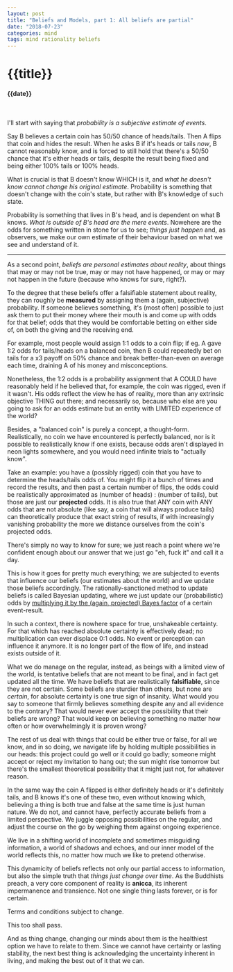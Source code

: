 ```yaml
---
layout: post
title: "Beliefs and Models, part 1: All beliefs are partial"
date: "2018-07-23"
categories: mind
tags: mind rationality beliefs
---
```

# {{title}}

#### {{date}}

<br>

I'll start with saying that *probability is a subjective estimate of events*.

Say B believes a certain coin has 50/50 chance of heads/tails. Then A flips that coin and hides the result. When he asks B if it's heads or tails *now*, B cannot reasonably know, and is forced to still hold that there's a 50/50 chance that it's either heads or tails, despite the result being fixed and being either 100% tails or 100% heads.

What is crucial is that B doesn't know WHICH is it, and *what he doesn't know cannot change his original estimate*. Probability is something that doesn't change with the coin's state, but rather with B's knowledge of such state.

Probability is something that lives in B's head, and is dependent on what B knows. *What is outside of B's head are the mere events*. Nowehere are the odds for something written in stone for us to see; *things just happen* and, as observers, we make our own estimate of their behaviour based on what we see and understand of it.

---

As a second point, *beliefs are personal estimates about reality*, about things that may or may not be true, may or may not have happened, or may or may not happen in the future (because who knows for sure, right?).

To the degree that these beliefs offer a falsifiable statement about reality, they can roughly be **measured** by assigning them a (again, subjective) probability. If someone believes something, it's (most often) possible to just ask them to put their money where their mouth is and come up with odds for that belief; odds that they would be comfortable betting on either side of, on both the giving and the receiving end.

For example, most people would assign 1:1 odds to a coin flip; if eg. A gave 1:2 odds for tails/heads on a balanced coin, then B could repeatedly bet on tails for a x3 payoff on 50% chance and break better-than-even on average each time, draining A of his money and misconceptions.

Nonetheless, the 1:2 odds is a probability assignment that A COULD have reasonably held if he believed that, for example, the coin was rigged, even if it wasn't. His odds reflect the view he has of reality, more than any extrinsic objective THING out there; and necessarily so, because who else are you going to ask for an odds estimate but an entity with LIMITED experience of the world?

Besides, a "balanced coin" is purely a concept, a thought-form. Realistically, no coin we have encountered is perfectly balanced, nor is it possible to realistically know if one exists, because odds aren't displayed in neon lights somewhere, and you would need infinite trials to "actually know".

Take an example: you have a (possibly rigged) coin that you have to determine the heads/tails odds of. You might flip it a bunch of times and record the results, and then past a certain number of flips, the odds could be realistically approximated as (number of heads) : (number of tails), but those are just our **projected** odds. It is also true that ANY coin with ANY odds that are not absolute (like say, a coin that will always produce tails) can theoretically produce that exact string of results, if with increasingly vanishing probability the more we distance ourselves from the coin's projected odds.

There's simply no way to know for sure; we just reach a point where we're confident enough about our answer that we just go "eh, fuck it" and call it a day.

This is how it goes for pretty much everything; we are subjected to events that influence our beliefs (our estimates about the world) and we update those beliefs accordingly. The rationally-sanctioned method to update beliefs is called Bayesian updating, where we just update our (probabilistic) odds by [multiplying it by the (again, projected) Bayes factor](https://www.youtube.com/watch?v=lG4VkPoG3ko) of a certain event-result.

In such a context, there is nowhere space for true, unshakeable certainty. For that which has reached absolute certainty is effectively dead; no multiplication can ever displace 0:1 odds. No event or perception can influence it anymore. It is no longer part of the flow of life, and instead exists outside of it.

What we do manage on the regular, instead, as beings with a limited view of the world, is tentative beliefs that are not meant to be final, and in fact get updated all the time. We have beliefs that are realistically **falsifiable**, since they are not certain. Some beliefs are sturdier than others, but none are *certain*, for absolute certainty is one true sign of insanity. What would you say to someone that firmly believes something despite any and all evidence to the contrary? That would never ever accept the possibility that their beliefs are wrong? That would keep on believing something no matter how often or how overwhelmingly it is proven wrong?

The rest of us deal with things that could be either true or false, for all we know, and in so doing, we navigate life by holding multiple possibilities in our heads: this project could go well or it could go badly; someone might accept or reject my invitation to hang out; the sun might rise tomorrow but there's the smallest theoretical possibility that it might just not, for whatever reason. <!-- We *do* believe that the sun as we know it will just stop existing at some point in time, and there's just the vanishing possibility that it might be tomorrow. -->

In the same way the coin A flipped is either definitely heads or it's definitely tails, and B knows it's one of these two, even without knowing which, believing a thing is both true and false at the same time is just human nature. We do not, and cannot have, perfectly accurate beliefs from a limited perspective. We juggle opposing possibilities on the regular, and adjust the course on the go by weighing them against ongoing experience.

We live in a shifting world of incomplete and sometimes misguiding information, a world of shadows and echoes, and our inner model of the world reflects this, no matter how much we like to pretend otherwise.

This dynamicity of beliefs reflects not only our partial access to information, but also the simple truth that *things just change over time*. As the Buddhists preach, a very core component of reality is **anicca**, its inherent impermanence and transience. Not one single thing lasts forever, or is for certain.

Terms and conditions subject to change. 

This too shall pass.

And as thing change, changing our minds about them is the healthiest option we have to relate to them. Since we cannot have certainty or lasting stability, the next best thing is acknowledging the uncertainty inherent in living, and making the best out of it that we can.